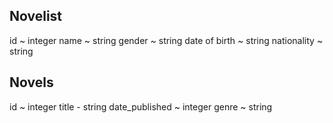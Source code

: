 Novelist
----------------
id ~ integer
name ~ string
gender ~ string
date of birth ~ string
nationality ~ string




Novels
--------------
id ~ integer
title - string
date_published ~ integer
genre ~ string

